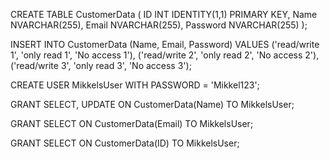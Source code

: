 CREATE TABLE CustomerData (
    ID INT IDENTITY(1,1) PRIMARY KEY,
    Name NVARCHAR(255),
    Email NVARCHAR(255),
    Password NVARCHAR(255)
);

INSERT INTO CustomerData (Name, Email, Password) VALUES
('read/write 1', 'only read 1', 'No access 1'),
('read/write 2', 'only read 2', 'No access 2'),
('read/write 3', 'only read 3', 'No access 3');

CREATE USER MikkelsUser WITH PASSWORD = 'Mikkel123';

GRANT SELECT, UPDATE ON CustomerData(Name)  TO MikkelsUser;

GRANT SELECT ON CustomerData(Email) TO MikkelsUser;

GRANT SELECT ON CustomerData(ID) TO MikkelsUser;